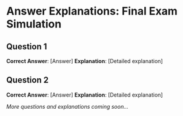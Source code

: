 # Answer Explanations: Final Exam Simulation

## Question 1
**Correct Answer**: [Answer]
**Explanation**: [Detailed explanation]

## Question 2
**Correct Answer**: [Answer]
**Explanation**: [Detailed explanation]

*More questions and explanations coming soon...*
